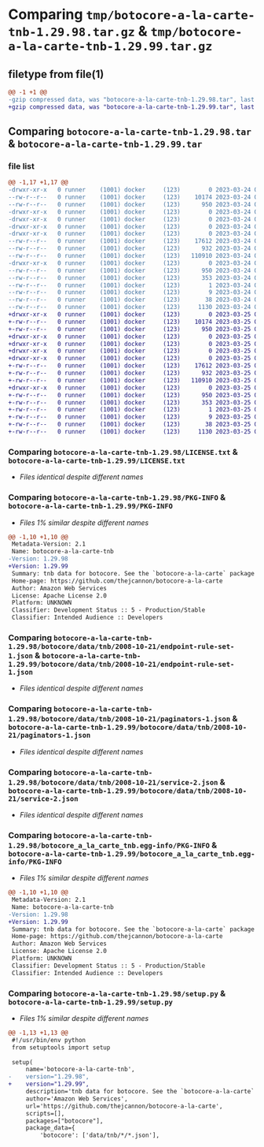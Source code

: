 # Comparing `tmp/botocore-a-la-carte-tnb-1.29.98.tar.gz` & `tmp/botocore-a-la-carte-tnb-1.29.99.tar.gz`

## filetype from file(1)

```diff
@@ -1 +1 @@
-gzip compressed data, was "botocore-a-la-carte-tnb-1.29.98.tar", last modified: Fri Mar 24 01:24:43 2023, max compression
+gzip compressed data, was "botocore-a-la-carte-tnb-1.29.99.tar", last modified: Sat Mar 25 01:23:12 2023, max compression
```

## Comparing `botocore-a-la-carte-tnb-1.29.98.tar` & `botocore-a-la-carte-tnb-1.29.99.tar`

### file list

```diff
@@ -1,17 +1,17 @@
-drwxr-xr-x   0 runner    (1001) docker     (123)        0 2023-03-24 01:24:43.242171 botocore-a-la-carte-tnb-1.29.98/
--rw-r--r--   0 runner    (1001) docker     (123)    10174 2023-03-24 01:24:43.000000 botocore-a-la-carte-tnb-1.29.98/LICENSE.txt
--rw-r--r--   0 runner    (1001) docker     (123)      950 2023-03-24 01:24:43.242171 botocore-a-la-carte-tnb-1.29.98/PKG-INFO
-drwxr-xr-x   0 runner    (1001) docker     (123)        0 2023-03-24 01:24:43.242171 botocore-a-la-carte-tnb-1.29.98/botocore/
-drwxr-xr-x   0 runner    (1001) docker     (123)        0 2023-03-24 01:24:43.242171 botocore-a-la-carte-tnb-1.29.98/botocore/data/
-drwxr-xr-x   0 runner    (1001) docker     (123)        0 2023-03-24 01:24:43.242171 botocore-a-la-carte-tnb-1.29.98/botocore/data/tnb/
-drwxr-xr-x   0 runner    (1001) docker     (123)        0 2023-03-24 01:24:43.242171 botocore-a-la-carte-tnb-1.29.98/botocore/data/tnb/2008-10-21/
--rw-r--r--   0 runner    (1001) docker     (123)    17612 2023-03-24 01:23:57.000000 botocore-a-la-carte-tnb-1.29.98/botocore/data/tnb/2008-10-21/endpoint-rule-set-1.json
--rw-r--r--   0 runner    (1001) docker     (123)      932 2023-03-24 01:23:57.000000 botocore-a-la-carte-tnb-1.29.98/botocore/data/tnb/2008-10-21/paginators-1.json
--rw-r--r--   0 runner    (1001) docker     (123)   110910 2023-03-24 01:23:57.000000 botocore-a-la-carte-tnb-1.29.98/botocore/data/tnb/2008-10-21/service-2.json
-drwxr-xr-x   0 runner    (1001) docker     (123)        0 2023-03-24 01:24:43.242171 botocore-a-la-carte-tnb-1.29.98/botocore_a_la_carte_tnb.egg-info/
--rw-r--r--   0 runner    (1001) docker     (123)      950 2023-03-24 01:24:43.000000 botocore-a-la-carte-tnb-1.29.98/botocore_a_la_carte_tnb.egg-info/PKG-INFO
--rw-r--r--   0 runner    (1001) docker     (123)      353 2023-03-24 01:24:43.000000 botocore-a-la-carte-tnb-1.29.98/botocore_a_la_carte_tnb.egg-info/SOURCES.txt
--rw-r--r--   0 runner    (1001) docker     (123)        1 2023-03-24 01:24:43.000000 botocore-a-la-carte-tnb-1.29.98/botocore_a_la_carte_tnb.egg-info/dependency_links.txt
--rw-r--r--   0 runner    (1001) docker     (123)        9 2023-03-24 01:24:43.000000 botocore-a-la-carte-tnb-1.29.98/botocore_a_la_carte_tnb.egg-info/top_level.txt
--rw-r--r--   0 runner    (1001) docker     (123)       38 2023-03-24 01:24:43.242171 botocore-a-la-carte-tnb-1.29.98/setup.cfg
--rw-r--r--   0 runner    (1001) docker     (123)     1130 2023-03-24 01:24:43.000000 botocore-a-la-carte-tnb-1.29.98/setup.py
+drwxr-xr-x   0 runner    (1001) docker     (123)        0 2023-03-25 01:23:12.229235 botocore-a-la-carte-tnb-1.29.99/
+-rw-r--r--   0 runner    (1001) docker     (123)    10174 2023-03-25 01:23:11.000000 botocore-a-la-carte-tnb-1.29.99/LICENSE.txt
+-rw-r--r--   0 runner    (1001) docker     (123)      950 2023-03-25 01:23:12.229235 botocore-a-la-carte-tnb-1.29.99/PKG-INFO
+drwxr-xr-x   0 runner    (1001) docker     (123)        0 2023-03-25 01:23:12.225235 botocore-a-la-carte-tnb-1.29.99/botocore/
+drwxr-xr-x   0 runner    (1001) docker     (123)        0 2023-03-25 01:23:12.225235 botocore-a-la-carte-tnb-1.29.99/botocore/data/
+drwxr-xr-x   0 runner    (1001) docker     (123)        0 2023-03-25 01:23:12.225235 botocore-a-la-carte-tnb-1.29.99/botocore/data/tnb/
+drwxr-xr-x   0 runner    (1001) docker     (123)        0 2023-03-25 01:23:12.225235 botocore-a-la-carte-tnb-1.29.99/botocore/data/tnb/2008-10-21/
+-rw-r--r--   0 runner    (1001) docker     (123)    17612 2023-03-25 01:22:12.000000 botocore-a-la-carte-tnb-1.29.99/botocore/data/tnb/2008-10-21/endpoint-rule-set-1.json
+-rw-r--r--   0 runner    (1001) docker     (123)      932 2023-03-25 01:22:12.000000 botocore-a-la-carte-tnb-1.29.99/botocore/data/tnb/2008-10-21/paginators-1.json
+-rw-r--r--   0 runner    (1001) docker     (123)   110910 2023-03-25 01:22:12.000000 botocore-a-la-carte-tnb-1.29.99/botocore/data/tnb/2008-10-21/service-2.json
+drwxr-xr-x   0 runner    (1001) docker     (123)        0 2023-03-25 01:23:12.229235 botocore-a-la-carte-tnb-1.29.99/botocore_a_la_carte_tnb.egg-info/
+-rw-r--r--   0 runner    (1001) docker     (123)      950 2023-03-25 01:23:12.000000 botocore-a-la-carte-tnb-1.29.99/botocore_a_la_carte_tnb.egg-info/PKG-INFO
+-rw-r--r--   0 runner    (1001) docker     (123)      353 2023-03-25 01:23:12.000000 botocore-a-la-carte-tnb-1.29.99/botocore_a_la_carte_tnb.egg-info/SOURCES.txt
+-rw-r--r--   0 runner    (1001) docker     (123)        1 2023-03-25 01:23:12.000000 botocore-a-la-carte-tnb-1.29.99/botocore_a_la_carte_tnb.egg-info/dependency_links.txt
+-rw-r--r--   0 runner    (1001) docker     (123)        9 2023-03-25 01:23:12.000000 botocore-a-la-carte-tnb-1.29.99/botocore_a_la_carte_tnb.egg-info/top_level.txt
+-rw-r--r--   0 runner    (1001) docker     (123)       38 2023-03-25 01:23:12.229235 botocore-a-la-carte-tnb-1.29.99/setup.cfg
+-rw-r--r--   0 runner    (1001) docker     (123)     1130 2023-03-25 01:23:11.000000 botocore-a-la-carte-tnb-1.29.99/setup.py
```

### Comparing `botocore-a-la-carte-tnb-1.29.98/LICENSE.txt` & `botocore-a-la-carte-tnb-1.29.99/LICENSE.txt`

 * *Files identical despite different names*

### Comparing `botocore-a-la-carte-tnb-1.29.98/PKG-INFO` & `botocore-a-la-carte-tnb-1.29.99/PKG-INFO`

 * *Files 1% similar despite different names*

```diff
@@ -1,10 +1,10 @@
 Metadata-Version: 2.1
 Name: botocore-a-la-carte-tnb
-Version: 1.29.98
+Version: 1.29.99
 Summary: tnb data for botocore. See the `botocore-a-la-carte` package for more info.
 Home-page: https://github.com/thejcannon/botocore-a-la-carte
 Author: Amazon Web Services
 License: Apache License 2.0
 Platform: UNKNOWN
 Classifier: Development Status :: 5 - Production/Stable
 Classifier: Intended Audience :: Developers
```

### Comparing `botocore-a-la-carte-tnb-1.29.98/botocore/data/tnb/2008-10-21/endpoint-rule-set-1.json` & `botocore-a-la-carte-tnb-1.29.99/botocore/data/tnb/2008-10-21/endpoint-rule-set-1.json`

 * *Files identical despite different names*

### Comparing `botocore-a-la-carte-tnb-1.29.98/botocore/data/tnb/2008-10-21/paginators-1.json` & `botocore-a-la-carte-tnb-1.29.99/botocore/data/tnb/2008-10-21/paginators-1.json`

 * *Files identical despite different names*

### Comparing `botocore-a-la-carte-tnb-1.29.98/botocore/data/tnb/2008-10-21/service-2.json` & `botocore-a-la-carte-tnb-1.29.99/botocore/data/tnb/2008-10-21/service-2.json`

 * *Files identical despite different names*

### Comparing `botocore-a-la-carte-tnb-1.29.98/botocore_a_la_carte_tnb.egg-info/PKG-INFO` & `botocore-a-la-carte-tnb-1.29.99/botocore_a_la_carte_tnb.egg-info/PKG-INFO`

 * *Files 1% similar despite different names*

```diff
@@ -1,10 +1,10 @@
 Metadata-Version: 2.1
 Name: botocore-a-la-carte-tnb
-Version: 1.29.98
+Version: 1.29.99
 Summary: tnb data for botocore. See the `botocore-a-la-carte` package for more info.
 Home-page: https://github.com/thejcannon/botocore-a-la-carte
 Author: Amazon Web Services
 License: Apache License 2.0
 Platform: UNKNOWN
 Classifier: Development Status :: 5 - Production/Stable
 Classifier: Intended Audience :: Developers
```

### Comparing `botocore-a-la-carte-tnb-1.29.98/setup.py` & `botocore-a-la-carte-tnb-1.29.99/setup.py`

 * *Files 1% similar despite different names*

```diff
@@ -1,13 +1,13 @@
 #!/usr/bin/env python
 from setuptools import setup
 
 setup(
     name='botocore-a-la-carte-tnb',
-    version="1.29.98",
+    version="1.29.99",
     description='tnb data for botocore. See the `botocore-a-la-carte` package for more info.',
     author='Amazon Web Services',
     url='https://github.com/thejcannon/botocore-a-la-carte',
     scripts=[],
     packages=["botocore"],
     package_data={
         'botocore': ['data/tnb/*/*.json'],
```

